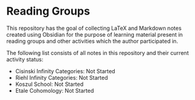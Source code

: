 # Reading Groups

This repository has the goal of collecting LaTeX and Markdown notes created using Obsidian for the purpose of learning material present in reading groups and other activities which the author participated in.

The following list consists of all notes in this repository and their current activity status:
- Cisinski Infinity Categories: Not Started
- Riehl Infinity Categories: Not Started
- Koszul School: Not Started
- Etale Cohomology: Not Started
